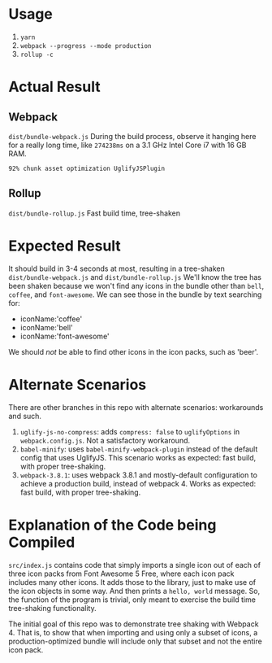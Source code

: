 # Usage
1. `yarn`
1. `webpack --progress --mode production`
1. `rollup -c`

# Actual Result

## Webpack
`dist/bundle-webpack.js`
During the build process, observe it hanging here for a really long time, like `274238ms` on a 3.1 GHz Intel Core i7 with 16 GB RAM.
```
92% chunk asset optimization UglifyJSPlugin
```

## Rollup
`dist/bundle-rollup.js`
Fast build time, tree-shaken

# Expected Result
It should build in 3-4 seconds at most, resulting in a tree-shaken `dist/bundle-webpack.js` and `dist/bundle-rollup.js`
We'll know the tree has been shaken because we won't find any icons in the bundle other than `bell`, `coffee`, and `font-awesome`.
We can see those in the bundle by text searching for:
* iconName:'coffee'
* iconName:'bell'
* iconName:'font-awesome'

We should _not_ be able to find other icons in the icon packs, such as 'beer'.

# Alternate Scenarios

There are other branches in this repo with alternate scenarios: workarounds and such.

1. `uglify-js-no-compress`: adds `compress: false` to `uglifyOptions` in `webpack.config.js`. Not a satisfactory workaround.
1. `babel-minify`: uses `babel-minify-webpack-plugin` instead of the default config that uses UglifyJS. This scenario works as expected: fast build, with proper tree-shaking.
1. `webpack-3.8.1`: uses webpack 3.8.1 and mostly-default configuration to achieve a production build, instead of webpack 4. Works as expected: fast build, with proper tree-shaking.

# Explanation of the Code being Compiled

`src/index.js` contains code that simply imports a single icon out of each of three icon packs from Font Awesome 5 Free, where each icon pack includes many other icons. It adds those to the library, just to make use of the icon objects in some way. And then prints a `hello, world` message. So, the function of the program is trivial, only meant to exercise the build time tree-shaking functionality.

The initial goal of this repo was to demonstrate tree shaking with Webpack 4. That is, to show that when importing and using only a subset of icons, a production-optimized bundle will include only that subset and not the entire icon pack.
